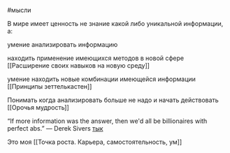 #мысли 

В мире имеет ценность не знание какой либо уникальной информации, а:

умение анализировать информацию
	
находить применение имеющихся методов в новой сфере [[Расширение своих навыков на новую среду]]
	
умение находить новые комбинации имеющейся информации [[Принципы зеттелькастен]]

Понимать когда анализировать больше не надо и начать действовать [[Орочья мудрость]]


“If more information was the answer, then we'd all be billionaires with perfect abs.”
― Derek Sivers [тык](https://www.goodreads.com/quotes/9199125-if-more-information-was-the-answer-then-we-d-all-be)


Это моя [[Точка роста. Карьера, самостоятельность, ум]]


